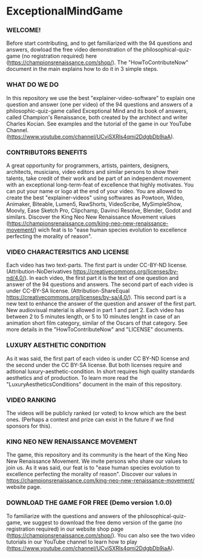 # ExceptionalMindGame

### WELCOME! 

Before start contributing, and to get familiarized with the 94 questions and answers, dowload the free video demonstration of the philosophical-quiz-game (no registration required) here (https://championsrenaissance.com/shop/). The "HowToContributeNow" document in the main explains how to do it in 3 simple steps. 

### WHAT DO WE DO
In this repository we use the best "explainer-video-software" to explain one question and answer (one per video) of the 94 questions and answers of a philosophic-quiz-game called Exceptional Mind and its book of answers, called Champion's Renaissance, both created by the architect and writer Charles Kocian. See examples and the tutorial of the game in our YouTube Channel. (https://www.youtube.com/channel/UCvjSXRls4qmi2DdgbDb9iaA). 

### CONTRIBUTORS BENEFITS
A great opportunity for programmers, artists, painters, designers, architects, musicians, video editors and similar persons to show their talents, take credit of their work and be part of an independent movement with an exceptional long-term-feat of excellence that highly motivates. You can put your name or logo at the end of your video. You are allowed to create the best "explainer-videos" using softwares as Powtoon, Wideo, Animaker, Biteable, Lumen5, RawShorts, VideoScribe, MySimpleShow, Moovly, Ease Sketch Pro, Clipchamp, Davinci Resolve, Blender, Godot and similars. Discover the King Neo New Renaissance Movement values (https://championsrenaissance.com/king-neo-new-renaissance-movement/) wich feat is to "ease human species evolution to excellence perfecting the morality of reason".  

### VIDEO CHARACTERSITICS AND LICENSE
Each video has two text-parts. The first part is under CC-BY-ND license. (Attribution-NoDerivatives https://creativecommons.org/licenses/by-nd/4.0/). In each video, the first part it is the text of one question and answer of the 94 questions and answers. The second part of each video is under CC-BY-SA license. (Attribution-ShareEqual https://creativecommons.org/licenses/by-sa/4.0/). This second part is a new text to enhance the answer of the question and answer of the first part. New audiovisual material is allowed in part 1 and part 2. Each video has between 2 to 5 minutes length, or 5 to 10 minutes lenght in case of an animation short film category, similar of the Oscars of that category. See more details in the "HowToContributeNow" and "LICENSE" documents.

### LUXURY AESTHETIC CONDITION
As it was said, the first part of each video is under CC BY-ND license and the second under the CC BY-SA license. But both licenses require and adtional luxury-aesthetic-condition. In short requires high quality standards aesthetics and of production. To learn more read the "LuxuryAestheticsConditions" document in the main of this repository.

### VIDEO RANKING
The videos will be publicly ranked (or voted) to know which are the best ones. (Perhaps a contest and prize can exist in the future if we find sponsors for this). 

### KING NEO NEW RENAISSANCE MOVEMENT
The game, this repository and its community is the heart of the King Neo New Renaissance Movement. We invite persons who share our values to join us. As it was said, our feat is to "ease human species evolution to excellence perfecting the morality of reason". Discover our values in https://championsrenaissance.com/king-neo-new-renaissance-movement/ website page. 

### DOWNLOAD THE GAME FOR FREE (Demo version 1.0.0)
To familiarize with the questions and answers of the philosophical-quiz-game, we suggest to download the free demo version of the game (no registration required) in our website shop page (https://championsrenaissance.com/shop/). You can also see the two video tutorials in our YouTube channel to learn how to play (https://www.youtube.com/channel/UCvjSXRls4qmi2DdgbDb9iaA). 

